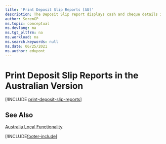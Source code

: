 ```yaml
---
title: 'Print Deposit Slip Reports [AU]'
description: The Deposit Slip report displays cash and cheque details in a format required by the bank in the Australian version.
author: SorenGP
ms.topic: conceptual
ms.devlang: na
ms.tgt_pltfrm: na
ms.workload: na
ms.search.keywords: null
ms.date: 06/25/2021
ms.author: edupont
---
```

# <a name="print-deposit-slip-reports-in-the-australian-version"></a>Print Deposit Slip Reports in the Australian Version

[!INCLUDE [print-deposit-slip-reports](../includes/AUNZ/print-deposit-slip-reports.md)]

## <a name="see-also"></a>See Also

[Australia Local Functionality](australia-local-functionality.md)


[!INCLUDE[footer-include](../../includes/footer-banner.md)]
